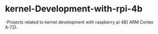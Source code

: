 # kernel-Development-with-rpi-4b
-Projects related to kernel development with raspberry pi 4B( ARM Cortex A-72). 
